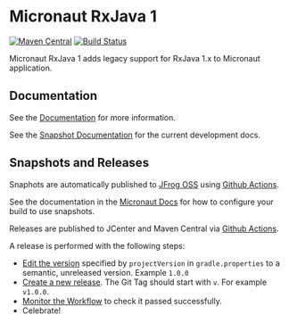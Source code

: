# Micronaut RxJava 1

[![Maven Central](https://img.shields.io/maven-central/v/io.micronaut.rxjava1/micronaut-rxjava1.svg?label=Maven%20Central)](https://search.maven.org/search?q=g:%22io.micronaut.rxjava1%22%20AND%20a:%22micronaut-rxjava1%22)
[![Build Status](https://github.com/micronaut-projects/micronaut-rxjava1/workflows/Java%20CI/badge.svg)](https://github.com/micronaut-projects/micronaut-rxjava1/actions)

Micronaut RxJava 1 adds legacy support for RxJava 1.x to Micronaut application.

## Documentation

See the [Documentation](https://micronaut-projects.github.io/micronaut-rxjava1/latest/guide/) for more information. 

See the [Snapshot Documentation](https://micronaut-projects.github.io/micronaut-rxjava1/snapshot/guide/) for the current development docs.

## Snapshots and Releases

Snaphots are automatically published to [JFrog OSS](https://oss.jfrog.org/artifactory/oss-snapshot-local/) using [Github Actions](https://github.com/micronaut-projects/micronaut-rxjava1/actions).

See the documentation in the [Micronaut Docs](https://docs.micronaut.io/latest/guide/index.html#usingsnapshots) for how to configure your build to use snapshots.

Releases are published to JCenter and Maven Central via [Github Actions](https://github.com/micronaut-projects/micronaut-rxjava1/actions).

A release is performed with the following steps:

* [Edit the version](https://github.com/micronaut-projects/micronaut-rxjava1/edit/master/gradle.properties) specified by `projectVersion` in `gradle.properties` to a semantic, unreleased version. Example `1.0.0`
* [Create a new release](https://github.com/micronaut-projects/micronaut-rxjava1/releases/new). The Git Tag should start with `v`. For example `v1.0.0`.
* [Monitor the Workflow](https://github.com/micronaut-projects/micronaut-rxjava1/actions?query=workflow%3ARelease) to check it passed successfully.
* Celebrate!

